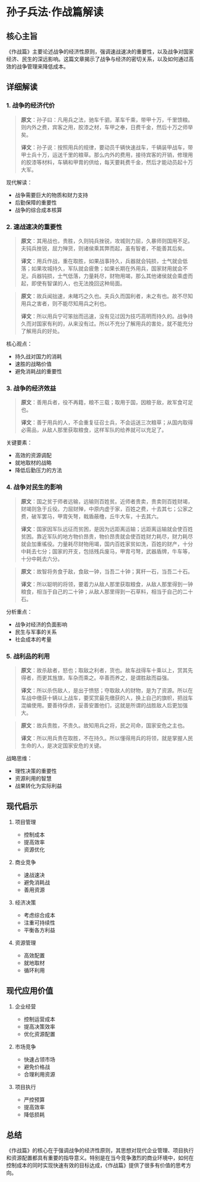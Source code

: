 # 孙子兵法·作战篇解读

## 核心主旨
《作战篇》主要论述战争的经济性原则，强调速战速决的重要性，以及战争对国家经济、民生的深远影响。这篇文章揭示了战争与经济的密切关系，以及如何通过高效的战争管理来降低成本。

## 详细解读

### 1. 战争的经济代价
> **原文**：孙子曰：凡用兵之法，驰车千驷，革车千乘，带甲十万，千里馈粮。则内外之费，宾客之用，胶漆之材，车甲之奉，日费千金，然后十万之师举矣。
>
> **译文**：孙子说：按照用兵的规律，要动员千辆快速战车，千辆装甲战车，带甲士兵十万，运送千里的粮草。那么内外的费用，接待宾客的开销，修理用的胶漆等材料，车辆和甲胄的供给，每天要耗费千金，然后才能动员起十万大军。

现代解读：
- 战争需要巨大的物质和财力支持
- 后勤保障的重要性
- 战争的综合成本核算

### 2. 速战速决的重要性
> **原文**：其用战也，贵胜，久则钝兵挫锐，攻城则力屈，久暴师则国用不足。夫钝兵挫锐，屈力殚货，则诸侯乘其弊而起，虽有智者，不能善其后矣。
>
> **译文**：用兵作战，重在取胜，如果战事持久，兵器就会钝损，士气就会低落；如果攻城持久，军队就会疲惫；如果长期在外用兵，国家财用就会不足。兵器钝损，士气低落，力量耗尽，财物用竭，那么其他诸侯就会乘虚而起，即使有智谋的人，也无法挽回这种局面。

> **原文**：故兵闻拙速，未睹巧之久也。夫兵久而国利者，未之有也。故不尽知用兵之害者，则不能尽知用兵之利也。
>
> **译文**：所以用兵宁可笨拙而迅速，没有见过因为技巧高明而持久的。战争持久而对国家有利的，从来没有过。所以不充分了解用兵的害处，就不能充分了解用兵的好处。

核心观点：
- 持久战对国力的消耗
- 速胜的战略价值
- 避免消耗战的重要性

### 3. 战争的经济效益
> **原文**：善用兵者，役不再籍，粮不三载；取用于国，因粮于敌，故军食可足也。
>
> **译文**：善于用兵的人，不会重复征召士兵，不会运送三次粮草；从国内取得必需品，从敌人那里获取粮食，这样军队的给养就可以充足了。

关键要素：
- 高效的资源调配
- 就地取材的战略
- 降低后勤压力的方法

### 4. 战争对民生的影响
> **原文**：国之贫于师者远输，远输则百姓贫。近师者贵卖，贵卖则百姓财竭，财竭则急于丘役。力屈财殚，中原内虚于家，百姓之费，十去其七；公家之费，破军罢马，甲胄矢弩，戟盾蔽橹，丘牛大车，十去其六。
>
> **译文**：国家因军队远征而贫困，是因为远距离运输；远距离运输就会使百姓贫困。靠近军队的地方物价昂贵，物价昂贵就会使百姓财力耗尽，财力耗尽就会加重徭役。力量耗尽财物用竭，国内百姓家贫如洗，百姓的财产，十分中耗去七分；国家的开支，包括残兵废马，甲胄弓弩，武器盾牌，牛车等，十分中耗去六分。

> **原文**：故智将务食于敌，食敌一钟，当吾二十钟；萁秆一石，当吾二十石。
>
> **译文**：所以聪明的将领，要着力从敌人那里获取粮食，从敌人那里得到一钟粮食，相当于自己的二十钟；从敌人那里得到一石草料，相当于自己的二十石。

分析重点：
- 战争对经济的负面影响
- 民生与军事的关系
- 社会成本的考量

### 5. 战利品的利用
> **原文**：故杀敌者，怒也；取敌之利者，货也。故车战得车十乘以上，赏其先得者，而更其旌旗，车杂而乘之。卒善而养之，是谓胜敌而益强。
>
> **译文**：所以杀伤敌人，是出于愤怒；夺取敌人的财物，是为了资源。所以在车战中缴获十辆以上战车，要奖赏最先缴获的人，换上自己的旗帜，把战车混编使用。要善待俘虏，妥善安置他们，这就是所谓的战胜敌人后更加强大。

> **原文**：故兵贵胜，不贵久。故知用兵之将，民之司命，国家安危之主也。
>
> **译文**：所以用兵贵在取胜，不在持久。所以懂得用兵的将领，就是掌握人民生命的人，是决定国家安危的关键。

战略思维：
- 理性决策的重要性
- 资源利用的智慧
- 战果转化为实际利益

## 现代启示

1. 项目管理
   - 控制成本
   - 提高效率
   - 资源优化

2. 商业竞争
   - 速战速决
   - 避免消耗战
   - 善用资源

3. 经济决策
   - 考虑综合成本
   - 注重可持续性
   - 平衡各方利益

4. 资源管理
   - 高效配置
   - 就地取材
   - 循环利用

## 现代应用价值

1. 企业经营
   - 控制运营成本
   - 提高决策效率
   - 优化资源配置

2. 市场竞争
   - 快速占领市场
   - 避免价格战
   - 合理利用资源

3. 项目执行
   - 严控预算
   - 提高效率
   - 降低损耗

## 总结
《作战篇》的核心在于强调战争的经济性原则，其思想对现代企业管理、项目执行和资源配置都具有重要的指导意义。特别是在当今竞争激烈的商业环境中，如何在控制成本的同时实现快速有效的目标达成，《作战篇》提供了很多有价值的思考方向。 